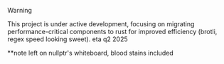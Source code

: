 > [!WARNING]  
> This project is under active development, focusing on migrating performance-critical components to rust for improved efficiency (brotli, regex speed looking sweet). eta q2 2025
> 
> **note left on nullptr's whiteboard, blood stains included
